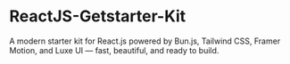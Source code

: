 # ReactJS-Getstarter-Kit
A modern starter kit for React.js powered by Bun.js, Tailwind CSS, Framer Motion, and Luxe UI — fast, beautiful, and ready to build.

